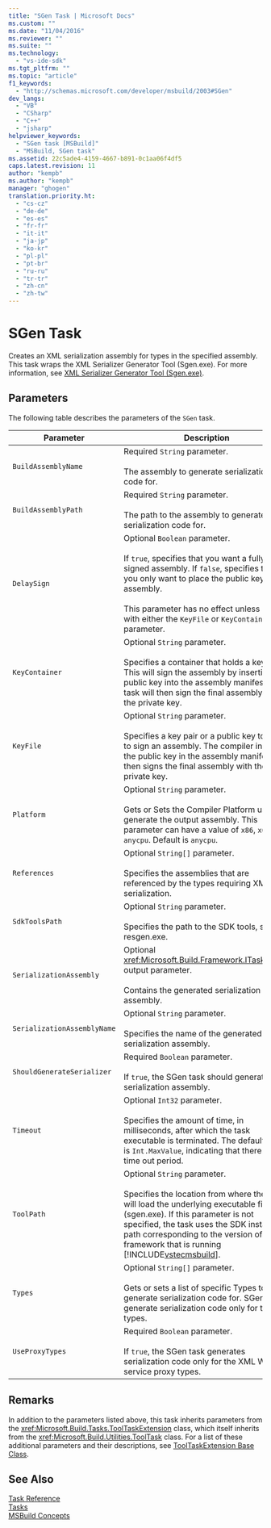 ```yaml
---
title: "SGen Task | Microsoft Docs"
ms.custom: ""
ms.date: "11/04/2016"
ms.reviewer: ""
ms.suite: ""
ms.technology: 
  - "vs-ide-sdk"
ms.tgt_pltfrm: ""
ms.topic: "article"
f1_keywords: 
  - "http://schemas.microsoft.com/developer/msbuild/2003#SGen"
dev_langs: 
  - "VB"
  - "CSharp"
  - "C++"
  - "jsharp"
helpviewer_keywords: 
  - "SGen task [MSBuild]"
  - "MSBuild, SGen task"
ms.assetid: 22c5ade4-4159-4667-b891-0c1aa06f4df5
caps.latest.revision: 11
author: "kempb"
ms.author: "kempb"
manager: "ghogen"
translation.priority.ht: 
  - "cs-cz"
  - "de-de"
  - "es-es"
  - "fr-fr"
  - "it-it"
  - "ja-jp"
  - "ko-kr"
  - "pl-pl"
  - "pt-br"
  - "ru-ru"
  - "tr-tr"
  - "zh-cn"
  - "zh-tw"
---
```

# SGen Task
Creates an XML serialization assembly for types in the specified assembly. This task wraps the XML Serializer Generator Tool (Sgen.exe). For more information, see [XML Serializer Generator Tool (Sgen.exe)](/dotnet/framework/serialization/xml-serializer-generator-tool-sgen-exe).  
  
## Parameters  
 The following table describes the parameters of the `SGen` task.  
  
|Parameter|Description|  
|---------------|-----------------|  
|`BuildAssemblyName`|Required `String` parameter.<br /><br /> The assembly to generate serialization code for.|  
|`BuildAssemblyPath`|Required `String` parameter.<br /><br /> The path to the assembly to generate serialization code for.|  
|`DelaySign`|Optional `Boolean` parameter.<br /><br /> If `true`, specifies that you want a fully signed assembly. If `false`, specifies that you only want to place the public key in the assembly.<br /><br /> This parameter has no effect unless used with either the `KeyFile` or `KeyContainer` parameter.|  
|`KeyContainer`|Optional `String` parameter.<br /><br /> Specifies a container that holds a key pair. This will sign the assembly by inserting a public key into the assembly manifest. The task will then sign the final assembly with the private key.|  
|`KeyFile`|Optional `String` parameter.<br /><br /> Specifies a key pair or a public key to use to sign an assembly. The compiler inserts the public key in the assembly manifest and then signs the final assembly with the private key.|  
|`Platform`|Optional `String` parameter.<br /><br /> Gets or Sets the Compiler Platform used to generate the output assembly. This parameter can have a value of `x86`, `x64`, or `anycpu`. Default is `anycpu`.|  
|`References`|Optional `String[]` parameter.<br /><br /> Specifies the assemblies that are referenced by the types requiring XML serialization.|  
|`SdkToolsPath`|Optional `String` parameter.<br /><br /> Specifies the path to the SDK tools, such as resgen.exe.|  
|`SerializationAssembly`|Optional <xref:Microsoft.Build.Framework.ITaskItem>`[]` output parameter.<br /><br /> Contains the generated serialization assembly.|  
|`SerializationAssemblyName`|Optional `String` parameter.<br /><br /> Specifies the name of the generated serialization assembly.|  
|`ShouldGenerateSerializer`|Required `Boolean` parameter.<br /><br /> If `true`, the SGen task should generate a serialization assembly.|  
|`Timeout`|Optional `Int32` parameter.<br /><br /> Specifies the amount of time, in milliseconds, after which the task executable is terminated. The default value is `Int.MaxValue`, indicating that there is no time out period.|  
|`ToolPath`|Optional `String` parameter.<br /><br /> Specifies the location from where the task will load the underlying executable file (sgen.exe). If this parameter is not specified, the task uses the SDK installation path corresponding to the version of the framework that is running [!INCLUDE[vstecmsbuild](../extensibility/internals/includes/vstecmsbuild_md.md)].|  
|`Types`|Optional `String[]` parameter.<br /><br /> Gets or sets a list of specific Types to generate serialization code for. SGen will generate serialization code only for those types.|  
|`UseProxyTypes`|Required `Boolean` parameter.<br /><br /> If `true`, the SGen task generates serialization code only for the XML Web service proxy types.|  
  
## Remarks  
 In addition to the parameters listed above, this task inherits parameters from the <xref:Microsoft.Build.Tasks.ToolTaskExtension> class, which itself inherits from the <xref:Microsoft.Build.Utilities.ToolTask> class. For a list of these additional parameters and their descriptions, see [ToolTaskExtension Base Class](../msbuild/tooltaskextension-base-class.md).  
  
## See Also  
 [Task Reference](../msbuild/msbuild-task-reference.md)   
 [Tasks](../msbuild/msbuild-tasks.md)   
 [MSBuild Concepts](../msbuild/msbuild-concepts.md)